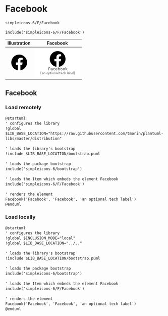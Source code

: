 # Facebook


```text
simpleicons-6/F/Facebook
```

```text
include('simpleicons-6/F/Facebook')
```



| Illustration | Facebook |
| :---: | :---: |
| ![illustration for Illustration](../../simpleicons-6/F/Facebook.png) | ![illustration for Facebook](../../simpleicons-6/F/Facebook.Local.png) |




## Facebook

### Load remotely
```plantuml
@startuml
' configures the library
!global $LIB_BASE_LOCATION="https://raw.githubusercontent.com/tmorin/plantuml-libs/master/distribution"

' loads the library's bootstrap
!include $LIB_BASE_LOCATION/bootstrap.puml

' loads the package bootstrap
include('simpleicons-6/bootstrap')

' loads the Item which embeds the element Facebook
include('simpleicons-6/F/Facebook')

' renders the element
Facebook('Facebook', 'Facebook', 'an optional tech label')
@enduml
```

### Load locally
```plantuml
@startuml
' configures the library
!global $INCLUSION_MODE="local"
!global $LIB_BASE_LOCATION="../.."

' loads the library's bootstrap
!include $LIB_BASE_LOCATION/bootstrap.puml

' loads the package bootstrap
include('simpleicons-6/bootstrap')

' loads the Item which embeds the element Facebook
include('simpleicons-6/F/Facebook')

' renders the element
Facebook('Facebook', 'Facebook', 'an optional tech label')
@enduml
```

